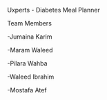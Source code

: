 Uxperts - Diabetes Meal Planner

Team Members

-Jumaina Karim

-Maram Waleed

-Pilara Wahba

-Waleed Ibrahim

-Mostafa Atef
